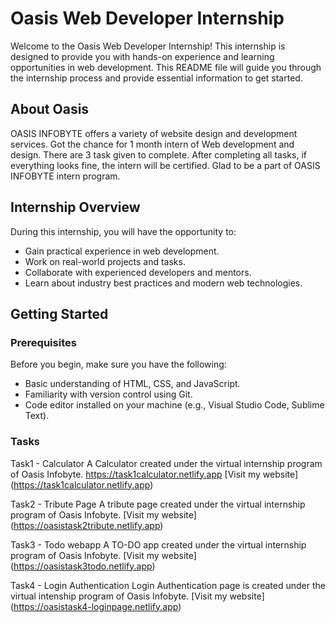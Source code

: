 # Oasis Web Developer Internship

Welcome to the Oasis Web Developer Internship! This internship is designed to provide you with hands-on experience and learning opportunities in web development. This README file will guide you through the internship process and provide essential information to get started.

## About Oasis
OASIS INFOBYTE offers a variety of website design and development services.
Got the chance for 1 month intern of Web development and design.
There are 3 task given to complete. After completing all tasks, if everything looks fine, the intern will be certified.
Glad to be a part of OASIS INFOBYTE intern program.

## Internship Overview

During this internship, you will have the opportunity to:

- Gain practical experience in web development.
- Work on real-world projects and tasks.
- Collaborate with experienced developers and mentors.
- Learn about industry best practices and modern web technologies.

## Getting Started

### Prerequisites

Before you begin, make sure you have the following:

- Basic understanding of HTML, CSS, and JavaScript.
- Familiarity with version control using Git.
- Code editor installed on your machine (e.g., Visual Studio Code, Sublime Text).

### Tasks
Task1 - Calculator
A Calculator created under the virtual internship program of Oasis Infobyte.
https://task1calculator.netlify.app
[Visit my website] (https://task1calculator.netlify.app)


Task2 - Tribute Page
A tribute page created under the virtual internship program of Oasis Infobyte.
[Visit my website] (https://oasistask2tribute.netlify.app)

Task3 - Todo webapp
A TO-DO app created under the virtual internship program of Oasis Infobyte.
[Visit my website] (https://oasistask3todo.netlify.app)

Task4 - Login Authentication
Login Authentication page is created under the virtual intenship program of Oasis Infobyte.
[Visit my website] (https://oasistask4-loginpage.netlify.app)
